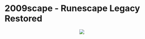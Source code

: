 # 2009scape - Runescape Legacy Restored

<p align="center">
  <a href="2009scape.org"><img src="https://i.imgur.com/GpXPbxx.png" /></a>
</p>